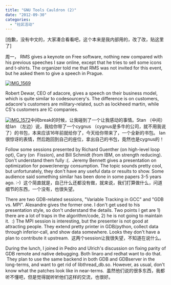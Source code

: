 ```yaml
---
title: "GNU Tools Cauldron (2)"
date: "2012-09-30"
categories: 
  - "社区活动"
---
```


\[抱歉，没有中文的，大家凑合看看吧，这个本来是我内部用的，改了改，贴这里了\]

周一， RMS gives a keynote on Free software, nothing new compared with his previous speeches I saw online, except that he tries to sell some icons and t-shirts. The organizer told me that RMS was not invited for this event, but he asked them to give a speech in Prague.

[![](images/IMG_1569-300x224.jpg "IMG_1569")](http://www.hellogcc.org/wp-content/uploads/2012/09/IMG_1569.jpg)

Robert Dewar, CEO of adacore, gives a speech on their business model, which is quite similar to codesourcery's. The difference is on customers, adacore's customers are military-related, such as lockheed martin, while CS's customers are IC companies.

[![](images/IMG_1572-300x224.jpg "IMG_1572")](http://www.hellogcc.org/wp-content/uploads/2012/09/IMG_1572.jpg)中间break的时候，让我碰到了一个让我感动的事情。Stan （中间）给Ian （左边）说，我给你带了一个cygnus （cygnus是多牛的公司，就不用我说了）的书包，本来应该16年前就给你了，今天给你带来了，一个全新的书包。 Ian很惊讶的表情，然后跑回到自己的座位，拿出自己的书包，竟然也是cygnus的！

Follow some sessions presented by Richard Guenther (on high-level loop opt), Cary (on  Fission), and Bill Schmidt (from IBM, on strength reducing). Don't understand them fully :(.  Jeremy Bennett gives a presentation on optimization for power/energy consumption. The topic sounds pretty cool, but unfortunately, they don't have any useful data or results to show. Some audience said something similar has been done in some papers 3-5 years ago. :-)  这个简直就是，自己什么还都没有做，就来说，我们打算做什么，问道细节的东西，一个没有，也很失望。

There are two GDB-related sessions, "Variable Tracking in GCC" and "GDB vs. MPI". Alexandre gives the former one. I don't get used to his presentation style, so don't understand the details. Two points I get are 1) there are a lot of traps in the algorithm/code, 2) he is not going to maintain it.  :) The MPI session is interesting, but the presenter is not good at attracting people. They extend pretty printer in GDB/python, collect data through inferior-call, and show data somewhere. Looks they don't have a plan to contribute it upstream.  这两个session让我很失望，不知道在说什么。

During the lunch, I joined in Pedro and Ulrich's discussion on fixing parity of GDB remote and native debugging. Both linaro and redhat want to do that.  They plan to use the same backend in both GDB and GDBserver in the long-terms, and want to get rid of libthread\_db.so. However, as usual, don't know what the patches look like in near-terms.  虽然他们说的很多东西，我都听不懂吧，但是觉得就听听他们这样的交流，也很好。
